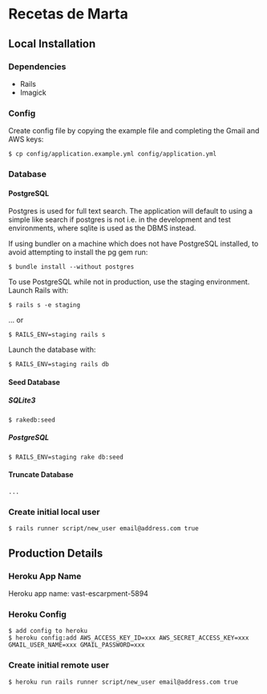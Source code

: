 Recetas de Marta
================

Local Installation
------------------

### Dependencies

* Rails
* Imagick

### Config

Create config file by copying the example file and completing
the Gmail and AWS keys:

    $ cp config/application.example.yml config/application.yml

### Database

#### PostgreSQL

Postgres is used for full text search. The application will 
default to using a simple like search if postgres is not i.e. 
in the development and test environments, where sqlite is used 
as the DBMS instead.

If using bundler on a machine which does not have PostgreSQL 
installed, to avoid attempting to install the pg gem run:

    $ bundle install --without postgres

To use PostgreSQL while not in production, use the staging 
environment. Launch Rails with:

    $ rails s -e staging

... or

    $ RAILS_ENV=staging rails s

Launch the database with:

    $ RAILS_ENV=staging rails db

#### Seed Database

##### SQLite3

    $ rakedb:seed

##### PostgreSQL

    $ RAILS_ENV=staging rake db:seed

#### Truncate Database

    ...

### Create initial local user

    $ rails runner script/new_user email@address.com true

Production Details
------------------

### Heroku App Name

Heroku app name: vast-escarpment-5894

### Heroku Config

    $ add config to heroku
    $ heroku config:add AWS_ACCESS_KEY_ID=xxx AWS_SECRET_ACCESS_KEY=xxx GMAIL_USER_NAME=xxx GMAIL_PASSWORD=xxx

### Create initial remote user

    $ heroku run rails runner script/new_user email@address.com true 